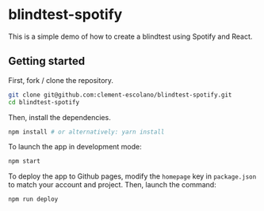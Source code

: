 # blindtest-spotify

This is a simple demo of how to create a blindtest using Spotify and React.

## Getting started

First, fork / clone the repository.

```bash
git clone git@github.com:clement-escolano/blindtest-spotify.git
cd blindtest-spotify
```

Then, install the dependencies.

```bash
npm install # or alternatively: yarn install
```

To launch the app in development mode:

```bash
npm start
```

To deploy the app to Github pages, modify the `homepage` key in `package.json` to match your account and project.
Then, launch the command:

```bash
npm run deploy
```
